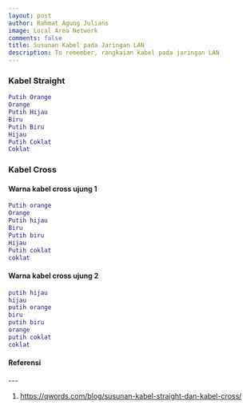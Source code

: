 ```yaml
---
layout: post
author: Rahmat Agung Julians
image: Local Area Network
comments: false
title: Susunan Kabel pada Jaringan LAN
description: To remember, rangkaian kabel pada jaringan LAN
---
```


### Kabel Straight
```lua
Putih Orange
Orange
Putih Hijau
Biru
Putih Biru
Hijau
Putih Coklat
Coklat
```

### Kabel Cross

#### Warna kabel cross ujung 1
```lua
Putih orange
Orange
Putih hijau
Biru
Putih biru
Hijau
Putih coklat
coklat
```

#### Warna kabel cross ujung 2
```lua
putih hijau
hijau
putih orange
biru
putih biru
orange
putih coklat
coklat
```

<h4><b>Referensi</b></h4> 
--- 
<ol>
    <li>
        <a href="https://qwords.com/blog/susunan-kabel-straight-dan-kabel-cross/">https://qwords.com/blog/susunan-kabel-straight-dan-kabel-cross/</a>
    </li>
</ol>